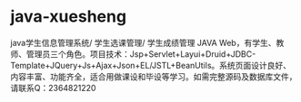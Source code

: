 # java-xuesheng
java学生信息管理系统/ 学生选课管理/ 学生成绩管理 JAVA Web，有学生、教师、管理员三个角色。项目技术：Jsp+Servlet+Layui+Druid+JDBC-Template+JQuery+Js+Ajax+Json+EL/JSTL+BeanUtils。系统页面设计良好、内容丰富、功能齐全，适合用做课设和毕设等学习。如需完整源码及数据库文件，请联系Q：2364821220
